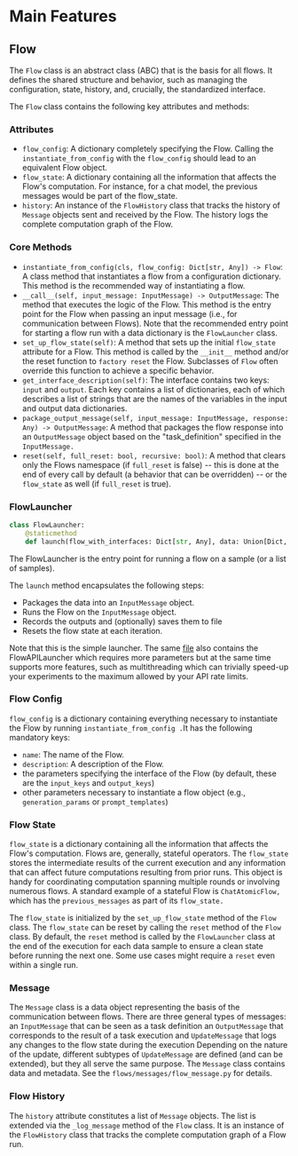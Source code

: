 # Main Features

## Flow

The `Flow` class is an abstract class (ABC) that is the basis for all flows.
It defines the shared structure and behavior, such as managing the configuration, state, history, and, crucially, the standardized interface. 

The `Flow` class contains the following key attributes and methods:

### Attributes
- `flow_config`: A dictionary completely specifying the Flow. Calling the `instantiate_from_config` with the `flow_config` should lead to an equivalent Flow object.
- `flow_state`: A dictionary containing all the information that affects the Flow's computation. For instance, for a chat model, the previous messages would be part of the flow_state.
- `history`: An instance of the `FlowHistory` class that tracks the history of `Message` objects sent and received by the Flow. The history logs the complete computation graph of the Flow.

### Core Methods
- `instantiate_from_config(cls, flow_config: Dict[str, Any]) -> Flow`: A class method that instantiates a flow from a configuration dictionary. This method is the recommended way of instantiating a flow.
- `__call__(self, input_message: InputMessage) -> OutputMessage`: The method that executes the logic of the Flow. This method is the entry point for the Flow when passing an input message (i.e., for communication between Flows). Note that the recommended entry point for starting a flow run with a data dictionary is the `FlowLauncher` class.
- `set_up_flow_state(self)`: A method that sets up the initial `flow_state` attribute for a Flow. This method is called by the `__init__` method and/or the reset function to `factory reset` the Flow. Subclasses of `Flow` often override this function to achieve a specific behavior.
- `get_interface_description(self)`: The interface contains two keys: `input` and `output`. Each key contains a list of dictionaries, each of which describes a list of strings that are the names of the variables in the input and output data dictionaries. 
- `package_output_message(self, input_message: InputMessage, response: Any) -> OutputMessage`: A method that packages the flow response into an `OutputMessage` object based on the "task_definition" specified in the `InputMessage.` 
- `reset(self, full_reset: bool, recursive: bool)`: A method that clears only the Flows namespace (if `full_reset` is false) -- this is done at the end of every call by default (a behavior that can be overridden) -- or the `flow_state` as well (if `full_reset` is true).


### FlowLauncher

```python
class FlowLauncher:
    @staticmethod
    def launch(flow_with_interfaces: Dict[str, Any], data: Union[Dict, List[Dict]], path_to_output_file: Optional[str] = None, api_keys: Optional[Dict[str, str]] = None) -> Tuple[List[dict]]:
```

The FlowLauncher is the entry point for running a flow on a sample (or a list of samples).

The `launch` method encapsulates the following steps:
- Packages the data into an `InputMessage` object.
- Runs the Flow on the `InputMessage` object.
- Records the outputs and (optionally) saves them to file
- Resets the flow state at each iteration.

Note that this is the simple launcher. The same [file](https://github.com/epfl-dlab/flows/blob/main/flows/flow_launchers/flow_API_launcher.py) also contains the FlowAPILauncher which requires more parameters but at the same time supports more features, such as multithreading which can trivially speed-up your experiments to the maximum allowed by your API rate limits.

### Flow Config

`flow_config` is a dictionary containing everything necessary to instantiate the Flow by running `instantiate_from_config .`It has the following mandatory keys:
  - `name`: The name of the Flow.
  - `description`: A description of the Flow.
  - the parameters specifying the interface of the Flow (by default, these are the `input_keys` and `output_keys`)
  - other parameters necessary to instantiate a flow object (e.g., `generation_params` or `prompt_templates`)

### Flow State

`flow_state` is a dictionary containing all the information that affects the Flow's computation.
Flows are, generally, stateful operators. The `flow_state` stores the intermediate results of the current execution and any information that can affect future computations resulting from prior runs. 
This object is handy for coordinating computation spanning multiple rounds or involving numerous flows. 
A standard example of a stateful Flow is `ChatAtomicFlow,` which has the `previous_messages` as part of its `flow_state.` 

The `flow_state` is initialized by the `set_up_flow_state` method of the `Flow` class.
The `flow_state` can be reset by calling the `reset` method of the `Flow` class. By default, the `reset` method is called by the `FlowLauncher` class at the end of the execution for each data sample to ensure a clean state before running the next one. Some use cases might require a `reset` even within a single run.

### Message
The `Message` class is a data object representing the basis of the communication between flows. There are three general types of messages:
an `InputMessage` that can be seen as a task definition
an `OutputMessage` that corresponds to the result of a task execution
and `UpdateMessage` that logs any changes to the flow state during the execution
Depending on the nature of the update, different subtypes of `UpdateMessage` are defined (and can be extended), but they all serve the same purpose.
The `Message` class contains data and metadata. See the `flows/messages/flow_message.py` for details.

### Flow History
The `history` attribute constitutes a list of `Message` objects. The list is extended via the `_log_message` method of the `Flow` class.
It is an instance of the `FlowHistory` class that tracks the complete computation graph of a Flow run.